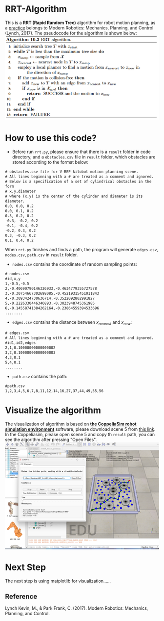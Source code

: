 # RRT-Algorithm
This is a **RRT (Rapid Random Tree)** algorithm for robot motion planning, as a [practice](https://hades.mech.northwestern.edu/index.php/Sampling-Based_Planning) belongs to Modern Robotics: Mechanics, Planning, and Control (Lynch, 2017).
The pseudocode for the algorithm is shown below:
![RRT-Algorithm/image/pseudocode.png](image/pseudocode.png)

# How to use this code?
- Before run `rrt.py`, please ensure that there is a `result` folder in code directory, and a `obstacles.csv` file in `result` folder, which obstacles are stored according to the format below:
```csv
# obstacles.csv file for V-REP kilobot motion planning scene.
# All lines beginning with a # are treated as a comment and ignored.
# Below is a specification of a set of cylindrical obstacles in the form
# x,y,diameter
# where (x,y) is the center of the cylinder and diameter is its diameter.
0.0, 0.0, 0.2
0.0, 0.1, 0.2
0.3, 0.2, 0.2
-0.3, -0.2, 0.2
-0.1, -0.4, 0.2
-0.2, 0.3, 0.2
0.3, -0.3, 0.2
0.1, 0.4, 0.2
```

When `rrt.py` finishes and finds a path, the program will generate `edges.csv`, `nodes.csv`, `path.csv` in `result` folder.
- `nodes.csv` contains the coordinate of random sampling points:
```
# nodes.csv
#id,x,y
1,-0.5,-0.5
2,-0.40690790146326933,-0.4634779355727578
3,-0.30754667302698085,-0.45219315451011843
4,-0.3093424730636714,-0.3522092802991827
5,-0.2226330446346893,-0.3023948745361985
6,-0.14558741384262164,-0.23864559394533696
........
```

- `edges.csv` contains the distance between $x_{nearest}$ and $x_{new}$:
```
# edges.csv
# All lines beginning with a # are treated as a comment and ignored.
#id1,id2,edges
2,1,0.10000000000000002
3,2,0.10000000000000003
4,3,0.1
5,4,0.1
........
```

- `path.csv` contains the path:
```
#path.csv
1,2,3,4,5,6,7,8,11,12,14,16,27,37,44,49,55,56
```

# Visualize the algorithm
The visualization of algorithm is based on [**the CoppeliaSim robot simulation environment**](https://www.coppeliarobotics.com/) software, please download scene 5 from [this link](https://hades.mech.northwestern.edu/index.php/CoppeliaSim_Introduction).
In the Coppeliasim, please open scene 5 and copy th `result` path, you can see the algorithm after pressing "Open Files".
![alt text](image/CoppliaSim.png)

# Next Step
The next step is using matplotlib for visualization......

## Reference
Lynch Kevin, M., & Park Frank, C. (2017). Modern Robotics: Mechanics, Planning, and Control.
